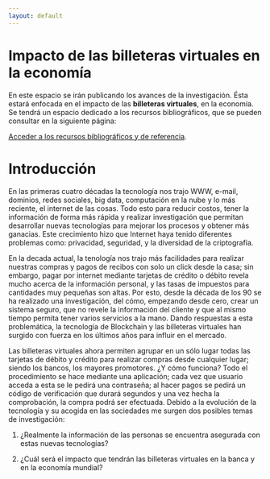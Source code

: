 ```yaml
---
layout: default
---
```


# Impacto de las billeteras virtuales en la economía

En este espacio se irán publicando los avances de la investigación. Ésta estará enfocada en el impacto de las **billeteras virtuales**,
en la economía. Se tendrá un espacio dedicado a los recursos bibliográficos, que se pueden consultar en la siguiente página:

[Acceder a los recursos bibliográficos y de referencia](text_resources).

# Introducción

En las primeras cuatro décadas la tecnología nos trajo WWW, e-mail, dominios, redes sociales, big data, computación en la nube y lo más reciente, el internet de las cosas. Todo esto para reducir costos, tener la información de forma más rápida y realizar investigación que permitan desarrollar nuevas tecnologías para mejorar los procesos y obtener más ganacias. Este crecimiento hizo que Internet haya tenido diferentes problemas como: privacidad, seguridad, y la diversidad de la criptografía.

En la decada actual, la tenología nos trajo más facilidades para realizar nuestras compras y pagos de recibos con solo un click desde la casa; sin embargo, pagar por internet mediante tarjetas de crédito o débito revela mucho acerca de la información personal, y las tasas de impuestos para cantidades muy pequeñas son altas. Por esto, desde la década de los 90 se ha realizado una investigación, del cómo, empezando desde cero, crear un sistema seguro, que no revele la información del cliente y que al mismo tiempo permita tener varios servicios a la mano. Dando respuestas a esta problemática, la tecnología de Blockchain y las billeteras virtuales han surgido con fuerza en los últimos años para influir en el mercado.

Las billeteras virtuales ahora permiten agrupar en un sólo lugar todas las tarjetas de débito y crédito para realizar compras desde cualquier lugar; siendo los bancos, los mayores promotores. ¿Y cómo funciona? Todo el procedimiento se hace mediante una aplicación; cada vez que usuario acceda a esta se le pedirá una contraseña; al hacer pagos se pedirá un código de verificación que durará segundos y una vez hecha la comprobación, la compra podrá ser efectuada. Debido a la evolución de la tecnología y su acogida en las sociedades me surgen dos posibles temas de investigación:

1. ¿Realmente la información de las personas se encuentra asegurada con estas nuevas tecnologías?

2. ¿Cuál será el impacto que tendrán las billeteras virtuales en la banca y en la economía mundial?
